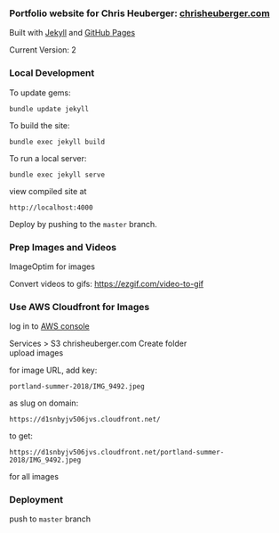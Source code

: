 ### Portfolio website for Chris Heuberger: [chrisheuberger.com](https://www.chrisheuberger.com)

Built with [Jekyll](https://jekyllrb.com/) and [GitHub Pages](https://pages.github.com/)

Current Version: 2

### Local Development

To update gems:
```
bundle update jekyll
```

To build the site:
```
bundle exec jekyll build
```

To run a local server:
```
bundle exec jekyll serve
```

view compiled site at
```
http://localhost:4000
```

Deploy by pushing to the `master` branch.

### Prep Images and Videos

ImageOptim for images

Convert videos to gifs: https://ezgif.com/video-to-gif

### Use AWS Cloudfront for Images

log in to [AWS console](https://console.aws.amazon.com/)

Services > S3
chrisheuberger.com
Create folder  
upload images  

for image URL, add key:  
```
portland-summer-2018/IMG_9492.jpeg
```

as slug on domain:
```
https://d1snbyjv506jvs.cloudfront.net/
```

to get:
```
https://d1snbyjv506jvs.cloudfront.net/portland-summer-2018/IMG_9492.jpeg
```

for all images

### Deployment

push to `master` branch
